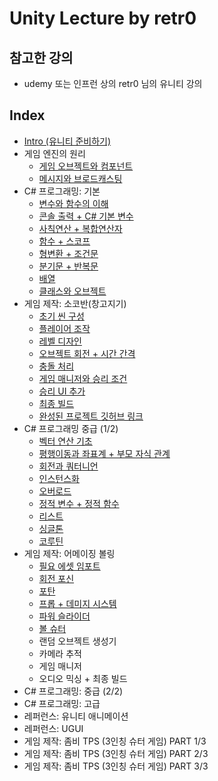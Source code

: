 # Unity Lecture by retr0

## 참고한 강의

- udemy 또는 인프런 상의 retr0 님의 유니티 강의

## Index

- [Intro (유니티 준비하기)](retr0_unity_intro.md)
- 게임 엔진의 원리
  - [게임 오브젝트와 컴포넌트](retr0_unity_principle_of_game_engine_1.md)
  - [메시지와 브로드캐스팅](retr0_unity_principle_of_game_engine_2.md)
- C# 프로그래밍: 기본
  - [변수와 함수의 이해](retr0_unity_C_sharp_basics_1.md)
  - [콘솔 출력 + C# 기본 변수](retr0_unity_C_sharp_basics_2.md)
  - [사칙연산 + 복합연산자](retr0_unity_C_sharp_basics_3.md)
  - [함수 + 스코프](retr0_unity_C_sharp_basics_4.md)
  - [형변환 + 조건문](retr0_unity_C_sharp_basics_5.md)
  - [분기문 + 반복문](retr0_unity_C_sharp_basics_6.md)
  - [배열](retr0_unity_C_sharp_basics_7.md)
  - [클래스와 오브젝트](retr0_unity_C_sharp_basics_8.md)
- 게임 제작: 소코반(창고지기)
  - [초기 씬 구성](retr0_unity_Sokovan_1.md)
  - [플레이어 조작](retr0_unity_Sokovan_2.md)
  - [레벨 디자인](retr0_unity_Sokovan_3.md)
  - [오브젝트 회전 + 시간 간격](retr0_unity_Sokovan_4.md)
  - [충돌 처리](retr0_unity_Sokovan_5.md)
  - [게임 매니저와 승리 조건](retr0_unity_Sokovan_6.md)
  - [승리 UI 추가](retr0_unity_Sokovan_7.md)
  - [최종 빌드](retr0_unity_Sokovan_8.md)
  - [완성된 프로젝트 깃허브 링크](https://github.com/kwan3854/Sokovan_Game)
- C# 프로그래밍 중급 (1/2)
  - [벡터 연산 기초](retr0_unity_C_sharp_mid_1.md)
  - [평행이동과 좌표계 + 부모 자식 관계](retr0_unity_C_sharp_mid_2.md)
  - [회전과 쿼터니언](retr0_unity_C_sharp_mid_3.md)
  - [인스턴스화](retr0_unity_C_sharp_mid_4.md)
  - [오버로드](retr0_unity_C_sharp_mid_5.md)
  - [정적 변수 + 정적 함수](retr0_unity_C_sharp_mid_6.md)
  - [리스트](retr0_unity_C_sharp_mid_7.md)
  - [싱글톤](retr0_unity_C_sharp_mid_8.md)
  - [코루틴](retr0_unity_C_sharp_mid_9.md)
- 게임 제작: 어메이징 볼링
  - [필요 에셋 임포트](retr0_unity_Amazing_Bowling.md)
  - [회전 포신](retr0_unity_Amazing_Bowling_2.md)
  - [포탄](retr0_unity_Amazing_Bowling_3.md)
  - [프롭 + 데미지 시스템](retr0_unity_Amazing_Bowling_4.md)
  - [파워 슬라이더](retr0_unity_Amazing_Bowling_5.md)
  - [볼 슈터](retr0_unity_Amazing_Bowling_6.md)
  - 랜덤 오브젝트 생성기
  - 카메라 추적
  - 게임 매니저
  - 오디오 믹싱 + 최종 빌드
- C# 프로그래밍: 중급 (2/2)
- C# 프로그래밍: 고급
- 레퍼런스: 유니티 애니메이션
- 레퍼런스: UGUI
- 게임 제작: 좀비 TPS (3인칭 슈터 게임) PART 1/3
- 게임 제작: 좀비 TPS (3인칭 슈터 게임) PART 2/3
- 게임 제작: 좀비 TPS (3인칭 슈터 게임) PART 3/3